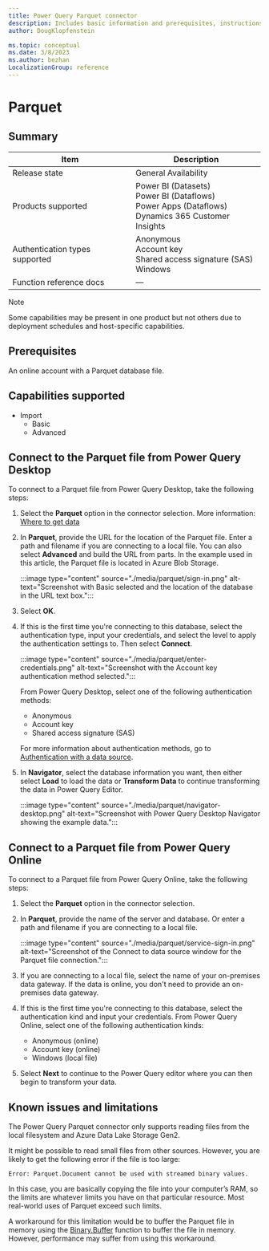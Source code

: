 ```yaml
---
title: Power Query Parquet connector
description: Includes basic information and prerequisites, instructions on how to connect using the Parquet connector, and information about advanced connection options.
author: DougKlopfenstein

ms.topic: conceptual
ms.date: 3/8/2023
ms.author: bezhan
LocalizationGroup: reference
---
```


# Parquet

## Summary

| Item | Description |
| ------- | ------------|
|Release state | General Availability |
| Products supported | Power BI (Datasets)<br/>Power BI (Dataflows)<br/>Power Apps (Dataflows)<br/>Dynamics 365 Customer Insights |
| Authentication types supported| Anonymous<br/>Account key<br/>Shared access signature (SAS)<br/>Windows |
| Function reference docs | &mdash; |

> [!NOTE]
> Some capabilities may be present in one product but not others due to deployment schedules and host-specific capabilities.

## Prerequisites

An online account with a Parquet database file.

## Capabilities supported

* Import
  * Basic
  * Advanced

## Connect to the Parquet file from Power Query Desktop

To connect to a Parquet file from Power Query Desktop, take the following steps:

1. Select the **Parquet** option in the connector selection. More information: [Where to get data](../where-to-get-data.md)

2. In **Parquet**, provide the URL for the location of the Parquet file. Enter a path and filename if you are connecting to a local file. You can also select **Advanced** and build the URL from parts. In the example used in this article, the Parquet file is located in Azure Blob Storage.

   :::image type="content" source="./media/parquet/sign-in.png" alt-text="Screenshot with Basic selected and the location of the database in the URL text box.":::

3. Select **OK**.

4. If this is the first time you're connecting to this database, select the authentication type, input your credentials, and select the level to apply the authentication settings to. Then select **Connect**.

   :::image type="content" source="./media/parquet/enter-credentials.png" alt-text="Screenshot with the Account key authentication method selected.":::

   From Power Query Desktop, select one of the following authentication methods:

   * Anonymous
   * Account key
   * Shared access signature (SAS)

   For more information about authentication methods, go to [Authentication with a data source](../connectorauthentication.md).

5. In **Navigator**, select the database information you want, then either select **Load** to load the data or **Transform Data** to continue transforming the data in Power Query Editor.

   :::image type="content" source="./media/parquet/navigator-desktop.png" alt-text="Screenshot with Power Query Desktop Navigator showing the example data.":::

## Connect to a Parquet file from Power Query Online

To connect to a Parquet file from Power Query Online, take the following steps:

1. Select the **Parquet** option in the connector selection.

2. In **Parquet**, provide the name of the server and database. Or enter a path and filename if you are connecting to a local file.

   :::image type="content" source="./media/parquet/service-sign-in.png" alt-text="Screenshot of the Connect to data source window for the Parquet file connection.":::

3. If you are connecting to a local file, select the name of your on-premises data gateway. If the data is online, you don't need to provide an on-premises data gateway.

4. If this is the first time you're connecting to this database, select the authentication kind and input your credentials. From Power Query Online, select one of the following authentication kinds:

   * Anonymous (online)
   * Account key (online)
   * Windows (local file)

5. Select **Next** to continue to the Power Query editor where you can then begin to transform your data.

## Known issues and limitations

The Power Query Parquet connector only supports reading files from the local filesystem and Azure Data Lake Storage Gen2.

It might be possible to read small files from other sources. However, you are likely to get the following error if the file is too large:

`Error: Parquet.Document cannot be used with streamed binary values.`

In this case, you are basically copying the file into your computer’s RAM, so the limits are whatever limits you have on that particular resource. Most real-world uses of Parquet exceed such limits.

A workaround for this limitation would be to buffer the Parquet file in memory using the [Binary.Buffer](/powerquery-m/binary-buffer) function to buffer the file in memory. However, performance may suffer from using this workaround.
